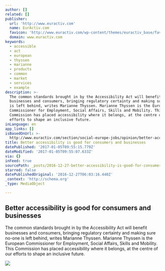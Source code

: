 ```yaml
---
author: []
related: []
publisher:
  url: 'http://www.euractiv.com'
  name: EurActiv.com
  favicon: 'http://www.euractiv.com/wp-content/themes/euractiv_base/favicon.ico'
  domain: www.euractiv.com
keywords:
  - accessible
  - act
  - european
  - thyssen
  - marianne
  - products
  - common
  - market
  - services
  - example
description: >-
  The common standards brought in by the Accessibility Act will benefit
  businesses and consumers, bringing regulatory certainty and making sure no-one
  is left behind, writes Marianne Thyssen. Marianne Thyssen is the European
  Commissioner for Employment, Social Affairs, Skills and Mobility. This
  Commission has placed accessibility where it belongs, at the centre of our
  efforts to shape an inclusive future.
inLanguage: en
app_links: []
isBasedOnUrl: >-
  http://www.euractiv.com/section/social-europe-jobs/opinion/better-accessibility-is-good-for-consumers-and-businesses/
title: Better accessibility is good for consumers and businesses
datePublished: '2017-01-05T09:55:15.779Z'
dateModified: '2017-01-05T09:55:07.633Z'
via: {}
inFeed: true
sourcePath: _posts/2016-12-27-better-accessibility-is-good-for-consumers-and-businesses.md
starred: false
datePublishedOriginal: '2016-12-27T06:03:16.440Z'
_context: 'http://schema.org'
_type: MediaObject

---
```

<article style=""><h1>Better accessibility is good for consumers and businesses</h1><p>The common standards brought in by the Accessibility Act will benefit businesses and consumers, bringing regulatory certainty and making sure no-one is left behind, writes Marianne Thyssen. Marianne Thyssen is the European Commissioner for Employment, Social Affairs, Skills and Mobility. This Commission has placed accessibility where it belongs, at the centre of our efforts to shape an inclusive future.</p><img src="http://www.euractiv.com/wp-content/uploads/sites/2/2016/12/Wheelchair_ramp_access_CREDITShutterstock-800x513.jpg" /></article>